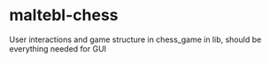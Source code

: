 # maltebl-chess

User interactions and game structure in chess_game in lib, should be everything needed for GUI
